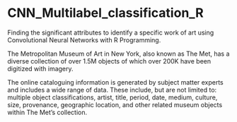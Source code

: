 # CNN_Multilabel_classification_R
Finding the significant attributes to identify a specific work of art using Convolutional Neural Networks with R Programming.

The Metropolitan Museum of Art in New York, also known as The Met, has a diverse collection of over 1.5M objects of which over 200K have been digitized with imagery.

The online cataloguing information is generated by subject matter experts and includes a wide range of data.
These include, but are not limited to: multiple object classifications, artist, title, period, date, medium, culture, size, provenance, geographic location, and other related museum objects within The Met’s collection.
